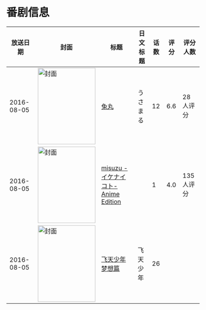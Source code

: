 # 番剧信息

|放送日期|封面|标题|日文标题|话数|评分|评分人数|
|---|---|---|---|---|---|---|
|2016-08-05|<img src="https://lain.bgm.tv/pic/cover/c/7e/09/189286_V95VA.jpg" alt="封面" style="width:150px;height:200px;object-fit:cover;">|[兔丸](https://bangumi.tv/subject/189286)|うさまる|12|6.6|28人评分|
|2016-08-05|<img src="https://bangumi.tv/img/no_icon_subject.png" alt="封面" style="width:150px;height:200px;object-fit:cover;">|[misuzu -イケナイコト- Anime Edition](https://bangumi.tv/subject/190663)||1|4.0|135人评分|
|2016-08-05|<img src="https://lain.bgm.tv/pic/cover/c/26/a8/245164_zEuUt.jpg" alt="封面" style="width:150px;height:200px;object-fit:cover;">|[飞天少年 梦想篇](https://bangumi.tv/subject/245164)|飞天少年|26|||
